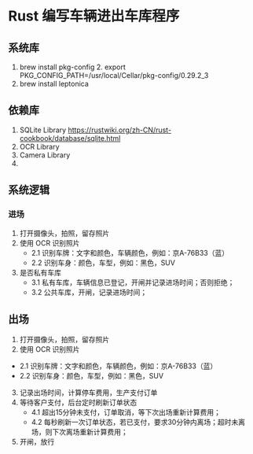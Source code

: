 # Rust 编写车辆进出车库程序

## 系统库
1. brew install pkg-config
   2. export PKG_CONFIG_PATH=/usr/local/Cellar/pkg-config/0.29.2_3
2. brew install leptonica

## 依赖库
1. SQLite Library https://rustwiki.org/zh-CN/rust-cookbook/database/sqlite.html
2. OCR Library 
3. Camera Library
4. 

## 系统逻辑

### 进场
1. 打开摄像头，拍照，留存照片
2. 使用 OCR 识别照片
   - 2.1 识别车牌：文字和颜色，车辆颜色，例如：京A-76B33（蓝）
   - 2.2 识别车身：颜色，车型，例如：黑色，SUV
3. 是否私有车库
    - 3.1 私有车库，车辆信息已登记，开闸并记录进场时间；否则拒绝；
    - 3.2 公共车库，开闸，记录进场时间；

## 出场
1. 打开摄像头，拍照，留存照片
2. 使用 OCR 识别照片
  - 2.1 识别车牌：文字和颜色，车辆颜色，例如：京A-76B33（蓝）
  - 2.2 识别车身：颜色，车型，例如：黑色，SUV
3. 记录出场时间，计算停车费用，生产支付订单
4. 等待客户支付，后台定时刷新订单状态
    - 4.1 超出15分钟未支付，订单取消，等下次出场重新计算费用；
    - 4.2 每秒刷新一次订单状态，若已支付，要求30分钟内离场；超时未离场，则下次离场重新计算费用；
5. 开闸，放行

